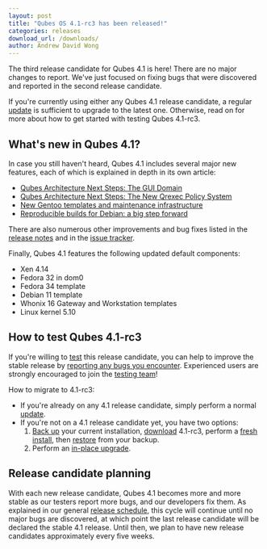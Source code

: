 ```yaml
---
layout: post
title: "Qubes OS 4.1-rc3 has been released!"
categories: releases
download_url: /downloads/
author: Andrew David Wong
---
```


The third release candidate for Qubes 4.1 is here! There are no major
changes to report. We've just focused on fixing bugs that were
discovered and reported in the second release candidate.

If you're currently using either any Qubes 4.1 release candidate, a
regular [update] is sufficient to upgrade to the latest one. Otherwise,
read on for more about how to get started with testing Qubes 4.1-rc3.


What's new in Qubes 4.1?
------------------------

In case you still haven't heard, Qubes 4.1 includes several major new
features, each of which is explained in depth in its own article:

- [Qubes Architecture Next Steps: The GUI Domain]
- [Qubes Architecture Next Steps: The New Qrexec Policy System]
- [New Gentoo templates and maintenance infrastructure]
- [Reproducible builds for Debian: a big step forward]

There are also  numerous other improvements and bug fixes listed in the
[release notes] and in the [issue tracker].

Finally, Qubes 4.1 features the following updated default components:

- Xen 4.14
- Fedora 32 in dom0
- Fedora 34 template
- Debian 11 template
- Whonix 16 Gateway and Workstation templates
- Linux kernel 5.10


How to test Qubes 4.1-rc3
-------------------------

If you're willing to [test] this release candidate, you can help to
improve the stable release by [reporting any bugs you encounter].
Experienced users are strongly encouraged to join the [testing team]!

How to migrate to 4.1-rc3:

- If you're already on any 4.1 release candidate, simply perform a
  normal [update].
- If you're not on a 4.1 release candidate yet, you have two options:
  1. [Back up] your current installation, [download] 4.1-rc3, perform a
     [fresh install], then [restore] from your backup.
  2. Perform an [in-place upgrade].


Release candidate planning
--------------------------

With each new release candidate, Qubes 4.1 becomes more and more stable
as our testers report more bugs, and our developers fix them. As
explained in our general [release schedule], this cycle will continue
until no major bugs are discovered, at which point the last release
candidate will be declared the stable 4.1 release. Until then, we plan
to have new release candidates approximately every five weeks.


[update]: /doc/how-to-update/
[Qubes Architecture Next Steps: The GUI Domain]: /news/2020/03/18/gui-domain/
[Qubes Architecture Next Steps: The New Qrexec Policy System]: /news/2020/06/22/new-qrexec-policy-system/
[New Gentoo templates and maintenance infrastructure]: /news/2020/10/05/new-gentoo-templates-and-maintenance-infrastructure/
[Reproducible builds for Debian: a big step forward]: /news/2021/10/08/reproducible-builds-for-debian-a-big-step-forward/
[release notes]: /doc/releases/4.1/release-notes/
[issue tracker]: https://github.com/QubesOS/qubes-issues/issues?q=milestone%3A%22Release+4.1%22+is%3Aclosed+-label%3A%22R%3A+duplicate%22+-label%3A%22R%3A+invalid%22+-label%3A%22R%3A+cannot+reproduce%22+-label%3A%22R%3A+not+an+issue%22+-label%3A%22R%3A+not+our+bug%22+-label%3A%22R%3A+won%27t+do%22+-label%3A%22R%3A+won%27t+fix%22+
[download]: /downloads/
[test]: /doc/testing/
[reporting any bugs you encounter]: /doc/issue-tracking/
[testing team]: https://forum.qubes-os.org/t/joining-the-testing-team/5190
[Back up]: /doc/how-to-back-up-restore-and-migrate/#creating-a-backup
[fresh install]: /doc/installation-guide/
[restore]: /doc/how-to-back-up-restore-and-migrate/#restoring-from-a-backup
[in-place upgrade]: /doc/upgrade/4.1/
[release schedule]: /doc/version-scheme/#release-schedule
